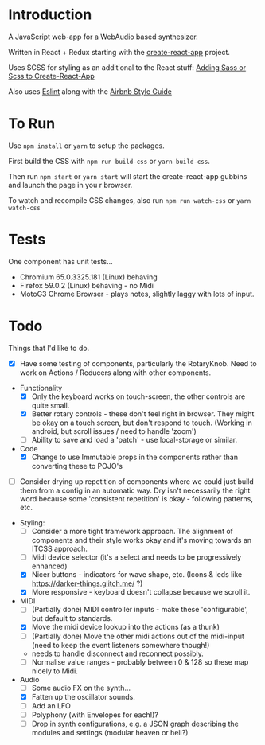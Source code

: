 # Introduction

A JavaScript web-app for a WebAudio based synthesizer.

Written in React + Redux starting with the [create-react-app](https://github.com/facebook/create-react-app) project.

Uses SCSS for styling as an additional to the React stuff: [Adding Sass or Scss to Create-React-App](https://medium.com/@Connorelsea/using-sass-with-create-react-app-7125d6913760)

Also uses [Eslint](https://eslint.org/) along with the [Airbnb Style Guide](https://github.com/airbnb/javascript/tree/master/packages/eslint-config-airbnb)


# To Run

Use `npm install` or `yarn` to setup the packages.

First build the CSS with `npm run build-css` or `yarn build-css`.

Then run `npm start` or `yarn start` will start the create-react-app gubbins and launch the page in you r browser.

To watch and recompile CSS changes, also run `npm run watch-css` or `yarn watch-css`

# Tests

One component has unit tests...

* Chromium 65.0.3325.181 (Linux) behaving
* Firefox 59.0.2 (Linux) behaving - no Midi
* MotoG3 Chrome Browser - plays notes, slightly laggy with lots of input.

# Todo

Things that I'd like to do.

- [x] Have some testing of components, particularly the RotaryKnob.  Need to work on Actions / Reducers along with other
components.

- Functionality
  - [x] Only the keyboard works on touch-screen, the other controls are quite small.
  - [x] Better rotary controls - these don't feel right in browser.  They might be okay on a touch screen, but don't respond to touch. (Working in android, but scroll issues / need to handle 'zoom')
  - [ ] Ability to save and load a 'patch' - use local-storage or similar.

- Code
  - [x] Change to use Immutable props in the components rather than converting these to POJO's

- [ ] Consider drying up repetition of components where we could just build them from a config in an automatic way.  Dry isn't necessarily the right word
  because some 'consistent repetition' is okay - following patterns, etc.

- Styling:
  - [ ] Consider a more tight framework approach.  The alignment of components and their style works okay and it's moving towards an ITCSS approach.
  - [ ] Midi device selector (it's a select and needs to be progressively enhanced)
  - [x] Nicer buttons - indicators for wave shape, etc. (Icons & leds like https://darker-things.glitch.me/ ?)
  - [x] More responsive - keyboard doesn't collapse because we scroll it.

- MIDI
  - [ ] (Partially done) MIDI controller inputs - make these 'configurable', but default to standards.
  - [x] Move the midi device lookup into the actions (as a thunk)
  - [ ] (Partially done) Move the other midi actions out of the midi-input (need to keep the event listeners somewhere though!)
  - needs to handle disconnect and reconnect possibly.
  - [ ] Normalise value ranges - probably between 0 & 128 so these map nicely to Midi.

- Audio
  - [ ] Some audio FX on the synth...
  - [x] Fatten up the oscillator sounds.
  - [ ] Add an LFO
  - [ ] Polyphony (with Envelopes for each!)?
  - [ ] Drop in synth configurations, e.g. a JSON graph describing the modules and settings (modular heaven or hell?)